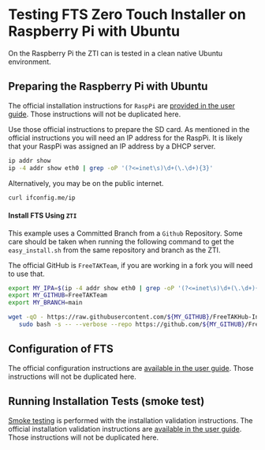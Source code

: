 
# Testing FTS Zero Touch Installer on Raspberry Pi with Ubuntu 

On the Raspberry Pi the ZTI can is tested in a clean native Ubuntu environment.

## Preparing the Raspberry Pi with Ubuntu

The official installation instructions for `RaspPi` are
[provided in the user guide](https://freetakteem.github.io/FreeTAKServer-User-Docs/Installation/RaspberryPi/Installation/).
Those instructions will not be duplicated here.

Use those official instructions to prepare the SD card.
As mentioned in the official instructions you will need an IP address for the RaspPi.
It is likely that your RaspPi was assigned an IP address by a DHCP server.
```bash
ip addr show
ip -4 addr show eth0 | grep -oP '(?<=inet\s)\d+(\.\d+){3}'
```
Alternatively, you may be on the public internet.
```bash
curl ifconfig.me/ip
```

#### Install FTS Using `ZTI`

This example uses a Committed Branch from a `Github` Repository.
Some care should be taken when running the following command 
to get the `easy_install.sh` from the same repository and branch as the ZTI.

The official GitHub is `FreeTAKTeam`,
if you are working in a fork you will need to use that.
```bash
export MY_IPA=$(ip -4 addr show eth0 | grep -oP '(?<=inet\s)\d+(\.\d+){3}')
export MY_GITHUB=FreeTAKTeam
export MY_BRANCH=main
````

```bash
wget -qO - https://raw.githubusercontent.com/${MY_GITHUB}/FreeTAKHub-Installation/${MY_BRANCH}/scripts/easy_install.sh | 
   sudo bash -s -- --verbose --repo https://github.com/${MY_GITHUB}/FreeTAKHub-Installation.git --branch ${MY_BRANCH} --ip-addr ${MY_IPA}
```


## Configuration of FTS

The official configuration instructions are
[available in the user guide](https://freetakteam.github.io/FreeTAKServer-User-Docs/Installation/Operation/).
Those instructions will not be duplicated here.

## Running Installation Tests (smoke test)

[Smoke testing](https://en.wikipedia.org/wiki/Smoke_testing_(software))
is performed with the installation validation instructions.
The official installation validation instructions are
[available in the user guide](https://freetakteam.github.io/FreeTAKServer-User-Docs/Installation/Troubleshooting/InstallationCheck/).
Those instructions will not be duplicated here.

